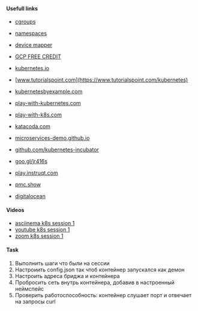#### Usefull links

- [cgroups](https://en.wikipedia.org/wiki/Cgroups)
- [namespaces](https://en.wikipedia.org/wiki/Linux_namespaces)
- [device mapper](https://en.wikipedia.org/wiki/Device_mapper)



- [GCP FREE CREDIT](https://cloud.google.com/free)
- [kubernetes.io](https://kubernetes.io/docs/tasks)
- [www.tutorialspoint.com](https://www.tutorialspoint.com/kubernetes)
- [kubernetesbyexample.com](https://kubernetesbyexample.com)
- [play-with-kubernetes.com](https://training.play-with-kubernetes.com)
- [play-with-k8s.com](https://labs.play-with-k8s.com/)
- [katacoda.com](https://www.katacoda.com/courses/kubernetes)
- [microservices-demo.github.io](https://microservices-demo.github.io/)
- [github.com/kubernetes-incubator](https://github.com/kubernetes-incubator)
- [goo.gl/jr416s](https://goo.gl/jr416s)
- [play.instruqt.com](https://play.instruqt.com/public)
- [pmc.show](http://pmc.show)

- [digitalocean](https://try.digitalocean.com/kubernetes-in-minutes/?utm_campaign=global_kubernetes_kw_en_cpc&utm_adgroup=kubernetes&_keyword=%2Bkubernetes&_device=c&_adposition=&utm_medium=cpc&utm_source=google&gclid=Cj0KCQjwuL_8BRCXARIsAGiC51Bb7lFxhDGeNheLTGxZMurL8vTOItbKyPi8OQb5m4kM02HjYXmSrrIaAuL9EALw_wcB)

#### Videos

- [asciinema k8s session 1](https://asciinema.org/a/347573)
- [youtube k8s session 1](https://www.youtube.com/watch?v=BPLiDl9-9-k&list=PLrVqjouFIY3fQKswovdnlzDVq1bkFHcuB&index=2)
- [zoom k8s session 1](https://globallogic.zoom.us/rec/share/b8DjhmeeXIFSPMz4hYFbZ1O3n6M-FDqTl2xLWVNFU4Q2DBTr8SHbCJ8UL7mdR2kJ.WGuqQyYSP-E3pt0Y)

#### Task

1. Выполнить шаги что были на сессии
2. Настроиить config.json так чтоб контейнер запускался как демон
3. Настроить адреса бриджа и контейнера
4. Пробросить сеть внутрь контейнера, добавив в настроенный неймспейс
5. Проверить работоспособность: контейнер слушает порт и отвечает на запросы curl